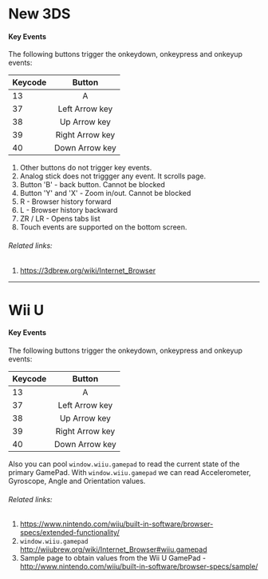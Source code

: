 # New 3DS


#### Key Events
The following buttons trigger the onkeydown, onkeypress  and onkeyup events:

| Keycode        | Button|
| ------------- |:-------------:|
| 13 | A |
| 37 | Left Arrow key |
| 38 | Up Arrow key |
| 39 | Right Arrow key |
| 40 | Down Arrow key |


1. Other buttons do not trigger key events.
2. Analog stick does not triggger any event. It scrolls page.
3. Button 'B' - back button. Cannot be blocked
4. Button 'Y' and 'X' - Zoom in/out. Cannot be blocked
5. R - Browser history forward
6. L - Browser history backward
7. ZR / LR - Opens tabs list
8. Touch events are supported on the bottom screen.

###### Related links:
1. https://3dbrew.org/wiki/Internet_Browser

---

# Wii U


#### Key Events
The following buttons trigger the onkeydown, onkeypress  and onkeyup events:

| Keycode        | Button|
| ------------- |:-------------:|
| 13 | A |
| 37 | Left Arrow key |
| 38 | Up Arrow key |
| 39 | Right Arrow key |
| 40 | Down Arrow key |

Also you can pool `window.wiiu.gamepad` to read the current state of the primary GamePad.
With `window.wiiu.gamepad` we can read Accelerometer, Gyroscope, Angle and Orientation values.
 
###### Related links:

1. https://www.nintendo.com/wiiu/built-in-software/browser-specs/extended-functionality/ 
2. `window.wiiu.gamepad` http://wiiubrew.org/wiki/Internet_Browser#wiiu.gamepad
3. Sample page to obtain values from the Wii U GamePad - http://www.nintendo.com/wiiu/built-in-software/browser-specs/sample/
